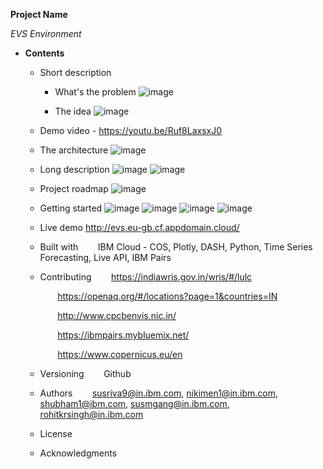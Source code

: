 **Project Name**

_EVS Environment_ 

* **Contents**	
	+ Short description
	  	* What's the problem
	  	![image](https://user-images.githubusercontent.com/86099035/122597035-6b582300-d088-11eb-9d6a-a587120fb7fb.png)

	 	* The idea
	 	![image](https://user-images.githubusercontent.com/86099035/122597151-9a6e9480-d088-11eb-93c0-16c6fdfbc790.png)

	+ Demo video - https://youtu.be/Ruf8LaxsxJ0
	
	+ The architecture
	![image](https://user-images.githubusercontent.com/86099035/122597200-aeb29180-d088-11eb-9faa-070e37e25ebf.png)

	+ Long description
	![image](https://user-images.githubusercontent.com/86099035/122597246-bd994400-d088-11eb-80c6-83af104884a8.png)
	![image](https://user-images.githubusercontent.com/86099035/122597307-d0137d80-d088-11eb-8a93-da5450282af5.png)

	+ Project roadmap
	![image](https://user-images.githubusercontent.com/86099035/122597415-f0433c80-d088-11eb-939e-770e96db3ed8.png)

	
	+ Getting started
	![image](https://user-images.githubusercontent.com/86099035/122597525-18cb3680-d089-11eb-9b40-ecc5f1fd6cbe.png)
	![image](https://user-images.githubusercontent.com/86099035/122597544-21bc0800-d089-11eb-9951-5237fd84f0ee.png)
	![image](https://user-images.githubusercontent.com/86099035/122597569-2aacd980-d089-11eb-8c9d-26e6f5d69b9a.png)
	![image](https://user-images.githubusercontent.com/86099035/122597677-5f209580-d089-11eb-9c0e-3687ac721529.png)

	+ Live demo
	http://evs.eu-gb.cf.appdomain.cloud/
	+ Built with
	&nbsp;&nbsp;&nbsp;&nbsp;&nbsp;&nbsp; IBM Cloud - COS, Plotly, DASH, Python, Time Series Forecasting, Live API, IBM Pairs
	+ Contributing
		&nbsp;&nbsp;&nbsp;&nbsp;&nbsp;&nbsp; https://indiawris.gov.in/wris/#/lulc
		
		&nbsp;&nbsp;&nbsp;&nbsp;&nbsp;&nbsp; https://openaq.org/#/locations?page=1&countries=IN
		
		&nbsp;&nbsp;&nbsp;&nbsp;&nbsp;&nbsp; http://www.cpcbenvis.nic.in/
		
		&nbsp;&nbsp;&nbsp;&nbsp;&nbsp;&nbsp; https://ibmpairs.mybluemix.net/
		
		&nbsp;&nbsp;&nbsp;&nbsp;&nbsp;&nbsp; https://www.copernicus.eu/en
		
	+ Versioning
	&nbsp;&nbsp;&nbsp;&nbsp;&nbsp;&nbsp; Github
	+ Authors
	&nbsp;&nbsp;&nbsp;&nbsp;&nbsp;&nbsp; susriva9@in.ibm.com, nikimen1@in.ibm.com, shubham1@ibm.com, susmgang@in.ibm.com, rohitkrsingh@in.ibm.com
	+ License
	+ Acknowledgments











